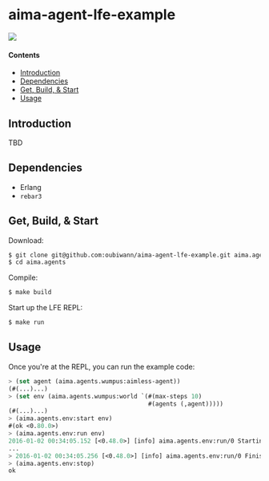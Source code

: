 # aima-agent-lfe-example

[![][aima-cover]][aima-cover]

[aima-cover]: resources/images/aima-cover.jpg

#### Contents

* [Introduction](#introduction-)
* [Dependencies](#dependencies-)
* [Get, Build, & Start](#building-)
* [Usage](#usage-)

## Introduction

TBD

## Dependencies

* Erlang
* ``rebar3``


## Get, Build, & Start

Download:

```bash
$ git clone git@github.com:oubiwann/aima-agent-lfe-example.git aima.agents
$ cd aima.agents
```

Compile:

```bash
$ make build
```

Start up the LFE REPL:

```bash
$ make run
```


## Usage

Once you're at the REPL, you can run the example code:

```cl
> (set agent (aima.agents.wumpus:aimless-agent))
(#(...)...)
> (set env (aima.agents.wumpus:world `(#(max-steps 10)
                                       #(agents (,agent)))))
(#(...)...)
> (aima.agents.env:start env)
#(ok <0.80.0>)
> (aima.agents.env:run env)
2016-01-02 00:34:05.152 [<0.48.0>] [info] aima.agents.env:run/0 Starting run ...
...
> 2016-01-02 00:34:05.256 [<0.48.0>] [info] aima.agents.env:run/0 Finished run.
> (aima.agents.env:stop)
ok
```
